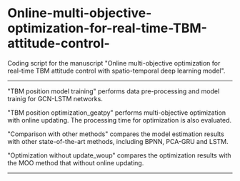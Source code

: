 # Online-multi-objective-optimization-for-real-time-TBM-attitude-control-
Coding script for the manuscript "Online multi-objective optimization for real-time TBM attitude control with spatio-temporal deep learning model".

******************************************************************************************************************************************************
"TBM position model training" performs data pre-processing and model trainig for GCN-LSTM networks. 

"TBM position optimization_geatpy" performs multi-objective optimization with online updating. The processing time for optimization is also evaluated. 

"Comparison with other methods" compares the model estimation results with other state-of-the-art methods, including BPNN, PCA-GRU and LSTM. 

"Optimization without update_woup" compares the optimization results with the MOO method that without online updating. 
******************************************************************************************************************************************************
